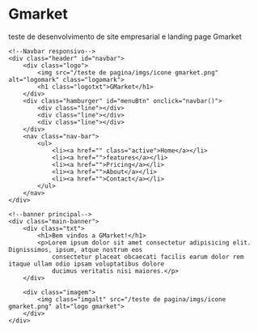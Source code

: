# Gmarket
teste de desenvolvimento de site empresarial e landing page Gmarket
<!-- landing page -->
<!DOCTYPE html>
<html lang="pt-BR  ">

<head>
    <meta charset="UTF-8">
    <meta name="viewport" content="width=device-width, initial-scale=1.0">
    <link rel="stylesheet" href="/teste de pagina/css/navbar.css">
    <link rel="stylesheet" href="/teste de pagina/css/testepg.css">
    <link rel="icon" href="/teste de pagina/imgs/icone gmarket.png">
    <title>GMarket</title>
</head>

<body>

    <!--Navbar responsivo-->
    <div class="header" id="navbar">
        <div class="logo">
            <img src="/teste de pagina/imgs/icone gmarket.png" alt="logomark" class="logomark">
            <h1 class="logotxt">GMarket</h1>
        </div>
        <div class="hamburger" id="menuBtn" onclick="navbar()">
            <div class="line"></div>
            <div class="line"></div>
            <div class="line"></div>
        </div>
        <nav class="nav-bar">
            <ul>
                <li><a href="" class="active">Home</a></li>
                <li><a href="">features</a></li>
                <li><a href="">Pricing</a></li>
                <li><a href="">About</a></li>
                <li><a href="">Contact</a></li>
            </ul>
        </nav>
    </div>

    <!--banner principal-->
    <div class="main-banner">
        <div class="txt">
            <h1>Bem vindos a GMarket!</h1>
            <p>Lorem ipsum dolor sit amet consectetur adipisicing elit. Dignissimos, ipsum, atque nostrum eos
                consectetur placeat obcaecati facilis earum dolor rem itaque ullam odio ipsam voluptatibus dolore
                ducimus veritatis nisi maiores.</p>
        </div>

        <div class="imagem">
            <img class="imgalt" src="/teste de pagina/imgs/icone gmarket.png" alt="logo gmarket">
        </div>
    </div>
</body>
<script src="testepg.js"></script>

</html>
